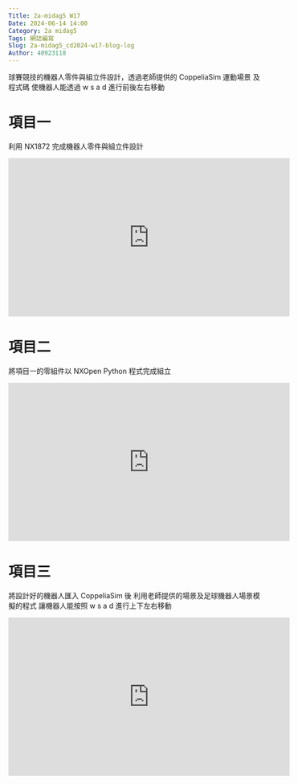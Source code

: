 ```yaml
---
Title: 2a-midag5 W17
Date: 2024-06-14 14:00
Category: 2a midag5
Tags: 網誌編寫
Slug: 2a-midag5_cd2024-w17-blog-log
Author: 40923118
---
```


球賽競技的機器人零件與組立件設計，透過老師提供的 CoppeliaSim 運動場景 及程式碼 使機器人能透過 w s a d 進行前後左右移動

<!-- PELICAN_END_SUMMARY -->
# 項目一
利用 NX1872 完成機器人零件與組立件設計
<iframe width="560" height="315" src="https://www.youtube.com/embed/rpcDUrwMgHI?si=LQAbFQLLP2uOw4gB" title="YouTube video player" frameborder="0" allow="accelerometer; autoplay; clipboard-write; encrypted-media; gyroscope; picture-in-picture; web-share" referrerpolicy="strict-origin-when-cross-origin" allowfullscreen></iframe>

# 項目二
將項目一的零組件以 NXOpen Python 程式完成組立
<iframe width="560" height="315" src="https://www.youtube.com/embed/b8P4zOFD2d4?si=Rpm6TZuzkgQUo7SB" title="YouTube video player" frameborder="0" allow="accelerometer; autoplay; clipboard-write; encrypted-media; gyroscope; picture-in-picture; web-share" referrerpolicy="strict-origin-when-cross-origin" allowfullscreen></iframe>

# 項目三
將設計好的機器人匯入 CoppeliaSim 後 利用老師提供的場景及足球機器人場景模擬的程式 讓機器人能按照 w s a d 進行上下左右移動
<iframe width="560" height="315" src="https://www.youtube.com/embed/yc6U_aYb6kY?si=wqLHzc2IgbGs8SIG" title="YouTube video player" frameborder="0" allow="accelerometer; autoplay; clipboard-write; encrypted-media; gyroscope; picture-in-picture; web-share" referrerpolicy="strict-origin-when-cross-origin" allowfullscreen></iframe>

<p>
<script src="https://unpkg.com/three@0.144.0/build/three.js" type="text/javascript"></script>
  